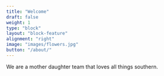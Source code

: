 ```yaml
---
title: "Welcome"
draft: false
weight: 1
type: "block"
layout: "block-feature"
alignment: "right"
image: "images/flowers.jpg"
button: "/about/"
---
```

We are a mother daughter team that loves all things southern.